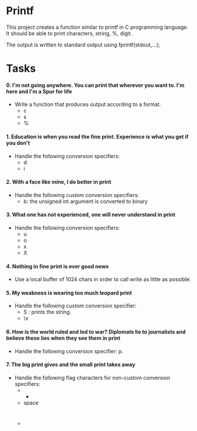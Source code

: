 # Printf #

This project creates a function similar to printf in C programming language. 
It should be able to print characters, string, %, digit.

The output is written to standard output using fprintf(stdout,...);

# Tasks #

#### 0. I'm not going anywhere. You can print that wherever you want to. I'm here and I'm a Spur for life ####

- Write a function that produces output according to a format.
	- c
	- s
	- %

#### 1. Education is when you read the fine print. Experience is what you get if you don't ####

- Handle the following conversion specifiers:
	- d
	- i

#### 2. With a face like mine, I do better in print ####

- Handle the following custom conversion specifiers:
	- b: the unsigned int argument is converted to binary

#### 3. What one has not experienced, one will never understand in print ####

- Handle the following conversion specifiers:
	- u
	- o
	- x
	- X

#### 4. Nothing in fine print is ever good news ####

- Use a local buffer of 1024 chars in order to call write as little as possible.


#### 5. My weakness is wearing too much leopard print ####

- Handle the following custom conversion specifier:
	- S : prints the string.
	- \x

#### 6. How is the world ruled and led to war? Diplomats lie to journalists and believe these lies when they see them in print ####

- Handle the following conversion specifier: p.

#### 7. The big print gives and the small print takes away ####

- Handle the following flag characters for non-custom conversion specifiers:
	- +
	- space
	- #
